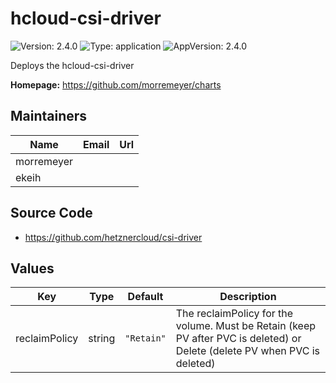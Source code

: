 # hcloud-csi-driver

![Version: 2.4.0](https://img.shields.io/badge/Version-2.4.0-informational?style=flat-square) ![Type: application](https://img.shields.io/badge/Type-application-informational?style=flat-square) ![AppVersion: 2.4.0](https://img.shields.io/badge/AppVersion-2.4.0-informational?style=flat-square)

Deploys the hcloud-csi-driver

**Homepage:** <https://github.com/morremeyer/charts>
## Maintainers

| Name | Email | Url |
| ---- | ------ | --- |
| morremeyer |  |  |
| ekeih |  |  |
## Source Code

* <https://github.com/hetznercloud/csi-driver>

## Values

| Key | Type | Default | Description |
|-----|------|---------|-------------|
| reclaimPolicy | string | `"Retain"` | The reclaimPolicy for the volume. Must be Retain (keep PV after PVC is deleted) or Delete (delete PV when PVC is deleted) |
